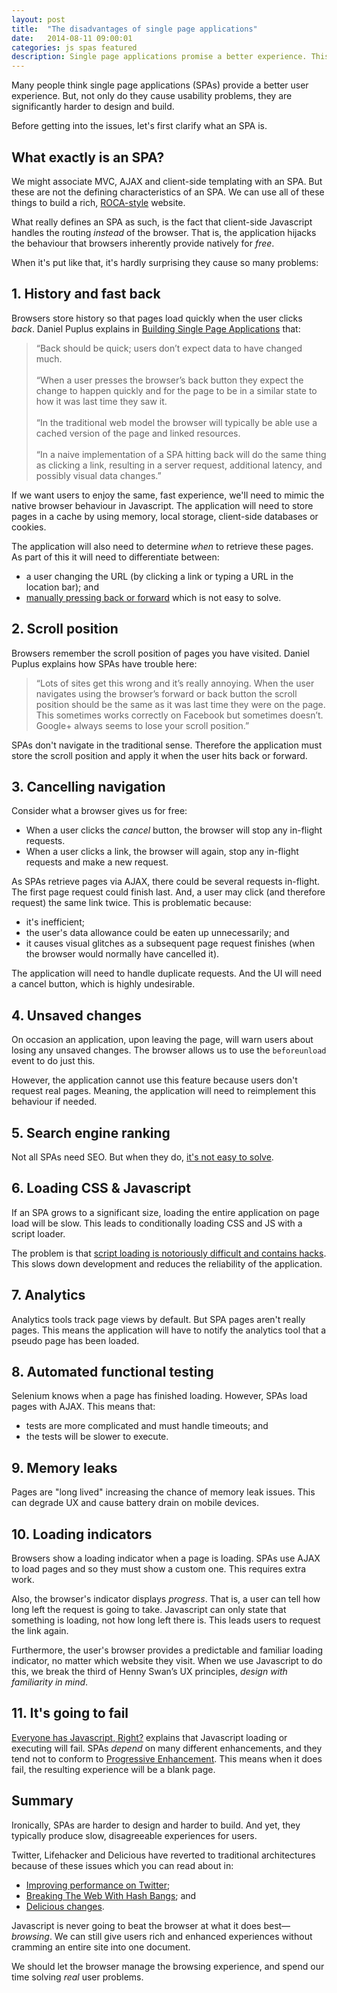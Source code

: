 ```yaml
---
layout: post
title:  "The disadvantages of single page applications"
date:   2014-08-11 09:00:01
categories: js spas featured
description: Single page applications promise a better experience. This is rarely the case. Find out why in this article.
---
```


Many people think single page applications (SPAs) provide a better user experience. But, not only do they cause usability problems, they are significantly harder to design and build.

Before getting into the issues, let's first clarify what an SPA is.

## What exactly is an SPA?

We might associate MVC, AJAX and client-side templating with an SPA. But these are not the defining characteristics of an SPA. We can use all of these things to build a rich, [ROCA-style](http://roca-style.org/) website.

What really defines an SPA as such, is the fact that client-side Javascript handles the routing *instead* of the browser. That is, the application hijacks the behaviour that browsers inherently provide natively for *free*.

When it's put like that, it's hardly surprising they cause so many problems:

## 1. History and fast back

Browsers store history so that pages load quickly when the user clicks *back*. Daniel Puplus explains in [Building Single Page Applications](https://medium.com/joys-of-javascript/4353246f4480) that:

> &ldquo;Back should be quick; users don’t expect data to have changed much.<br><br>
> &ldquo;When a user presses the browser’s back button they expect the change to happen quickly and for the page to be in a similar state to how it was last time they saw it.<br><br>
> &ldquo;In the traditional web model the browser will typically be able use a cached version of the page and linked resources.<br><br>
> &ldquo;In a naive implementation of a SPA hitting back will do the same thing as clicking a link, resulting in a server request, additional latency, and possibly visual data changes.&rdquo;

If we want users to enjoy the same, fast experience, we'll need to mimic the native browser behaviour in Javascript. The application will need to store pages in a cache by using memory, local storage, client-side databases or cookies.

The application will also need to determine *when* to retrieve these pages. As part of this it will need to differentiate between:

* a user changing the URL (by clicking a link or typing a URL in the location bar); and
* [manually pressing back or forward](http://stackoverflow.com/questions/2008806/how-to-detect-if-the-user-clicked-the-back-button) which is not easy to solve.

## 2. Scroll position

Browsers remember the scroll position of pages you have visited. Daniel Puplus explains how SPAs have trouble here:

> &ldquo;Lots of sites get this wrong and it’s really annoying. When the user navigates using the browser’s forward or back button the scroll position should be the same as it was last time they were on the page. This sometimes works correctly on Facebook but sometimes doesn’t. Google+ always seems to lose your scroll position.&rdquo;

SPAs don't navigate in the traditional sense. Therefore the application must store the scroll position and apply it when the user hits back or forward.

## 3. Cancelling navigation

Consider what a browser gives us for free:

* When a user clicks the *cancel* button, the browser will stop any in-flight requests.
* When a user clicks a link, the browser will again, stop any in-flight requests and make a new request.

As SPAs retrieve pages via AJAX, there could be several requests in-flight. The first page request could finish last. And, a user may click (and therefore request) the same link twice. This is problematic because:

- it's inefficient;
- the user's data allowance could be eaten up unnecessarily; and
- it causes visual glitches as a subsequent page request finishes (when the browser would normally have cancelled it).

The application will need to handle duplicate requests. And the UI will need a cancel button, which is highly undesirable.

## 4. Unsaved changes

On occasion an application, upon leaving the page, will warn users about losing any unsaved changes. The browser allows us to use the `beforeunload` event to do just this.

However, the application cannot use this feature because users don't request real pages. Meaning, the application will need to reimplement this behaviour if needed.

## 5. Search engine ranking

Not all SPAs need SEO. But when they do, [it's not easy to solve](http://stackoverflow.com/questions/7549306/single-page-js-websites-and-seo).

## 6. Loading CSS &amp; Javascript

If an SPA grows to a significant size, loading the entire application on page load will be slow. This leads to conditionally loading CSS and JS with a script loader.

The problem is that [script loading is notoriously difficult and contains  hacks](http://blog.getify.com/labjs-script-loading-the-way-it-should-be/). This slows down development and reduces the reliability of the application.

## 7. Analytics

Analytics tools track page views by default. But SPA pages aren't really pages. This means the application will have to notify the analytics tool that a pseudo page has been loaded.

## 8. Automated functional testing

Selenium knows when a page has finished loading. However, SPAs load pages with AJAX. This means that:

* tests are more complicated and must handle timeouts; and
* the tests will be slower to execute.

## 9. Memory leaks

Pages are "long lived" increasing the chance of memory leak issues. This can degrade UX and cause battery drain on mobile devices.

## 10. Loading indicators

Browsers show a loading indicator when a page is loading. SPAs use AJAX to load pages and so they must show a custom one. This requires extra work.

Also, the browser's indicator displays *progress*. That is, a user can tell how long left the request is going to take. Javascript can only state that something is loading, not how long left there is. This leads users to request the link again.

Furthermore, the user's browser provides a predictable and familiar loading indicator, no matter which website they visit. When we use Javascript to do this, we break the third of Henny Swan’s UX principles, *design with familiarity in mind*.

## 11. It's going to fail

[Everyone has Javascript, Right?](http://kryogenix.org/code/browser/everyonehasjs.html) explains that Javascript loading or executing will fail. SPAs *depend* on many different enhancements, and they tend not to conform to [Progressive Enhancement](/articles/writing-javascript-that-conforms-to-progressive-enhancement/). This means when it does fail, the resulting experience will be a blank page.

## Summary

Ironically, SPAs are harder to design and harder to build. And yet, they typically produce slow, disagreeable experiences for users.

Twitter, Lifehacker and Delicious have reverted to traditional architectures because of these issues which you can read about in:

- [Improving performance on Twitter](https://blog.twitter.com/2012/improving-performance-on-twittercom);
- [Breaking The Web With Hash Bangs](http://isolani.co.uk/blog/javascript/BreakingTheWebWithHashBangs); and
- [Delicious changes](http://blog.del.icio.us/?p=1174).

Javascript is never going to beat the browser at what it does best&mdash;*browsing*. We can still give users rich and enhanced experiences without cramming an entire site into one document.

We should let the browser manage the browsing experience, and spend our time solving *real* user problems.